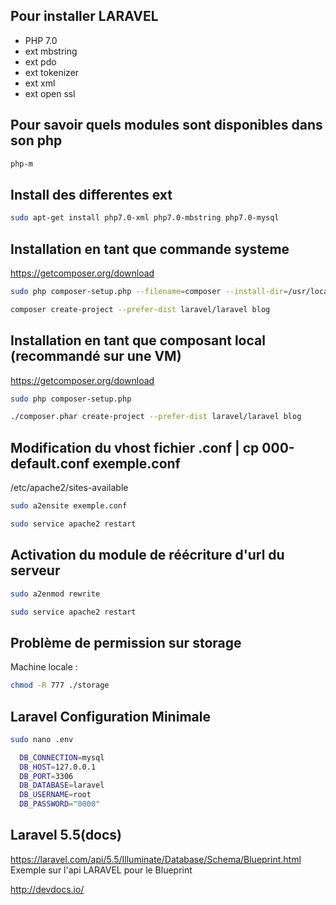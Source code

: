 Pour installer LARAVEL
----
  - PHP 7.0
  - ext mbstring
  - ext pdo
  - ext tokenizer
  - ext xml
  - ext open ssl

Pour savoir quels modules sont disponibles dans son php
----
  ```bash
  php-m
  ```

Install des differentes ext
----

  ```bash
  sudo apt-get install php7.0-xml php7.0-mbstring php7.0-mysql
  ```

Installation en tant que commande systeme
----
  https://getcomposer.org/download
  ```bash
  sudo php composer-setup.php --filename=composer --install-dir=/usr/local/bin

  composer create-project --prefer-dist laravel/laravel blog
  ```

Installation en tant que composant local (recommandé sur une VM)
----
  https://getcomposer.org/download
  ```bash
  sudo php composer-setup.php

  ./composer.phar create-project --prefer-dist laravel/laravel blog
  ```


Modification du vhost fichier .conf | cp 000-default.conf exemple.conf
----
/etc/apache2/sites-available
    <!-- <VirtualHost *:80>
      ServerName www.exemple.com
      DocumentRoot /var/www/html/exemple
      <Directory /var/www/html/exemple/public>
        AllowOverride All
      </Directory>
    </VirtualHost> -->

```bash
sudo a2ensite exemple.conf

sudo service apache2 restart
```

Activation du module de réécriture d'url du serveur
----
```bash
sudo a2enmod rewrite

sudo service apache2 restart
```

Problème de permission sur storage
----

Machine locale :
  ```bash
  chmod -R 777 ./storage
  ```

Laravel Configuration Minimale
----

  ```bash
  sudo nano .env

    DB_CONNECTION=mysql
    DB_HOST=127.0.0.1
    DB_PORT=3306
    DB_DATABASE=laravel
    DB_USERNAME=root
    DB_PASSWORD="0000"
  ```

Laravel 5.5(docs)
----

https://laravel.com/api/5.5/Illuminate/Database/Schema/Blueprint.html
Exemple sur l'api LARAVEL pour le Blueprint

http://devdocs.io/
